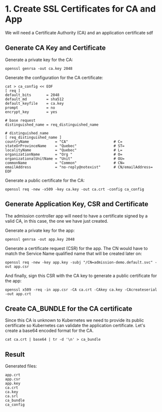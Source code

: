 
# 1. Create SSL Certificates for CA and App 

We will need a Certificate Authority (CA) and an application certificate
sdf

## Generate CA Key and Certificate

Generate a private key for the CA:

```shell
openssl genrsa -out ca.key 2048
```

Generate the configuration for the CA certificate:

```shell
cat > ca_config << EOF
[ req ]
default_bits       = 2048
default_md         = sha512
default_keyfile    = ca.key
prompt             = no
encrypt_key        = yes

# base request
distinguished_name = req_distinguished_name

# distinguished_name
[ req_distinguished_name ]
countryName            = "CA"                     # C=
stateOrProvinceName    = "Quebec"                 # ST=
localityName           = "Quebec"                 # L=
organizationName       = "Org "                   # O=
organizationalUnitName = "Unit"                   # OU=
commonName             = "Common"                 # CN=
emailAddress           = "no-reply@notexist"      # CN/emailAddress=
EOF
```

Generate a public certificate for the CA:

```shell
openssl req -new -x509 -key ca.key -out ca.crt -config ca_config
```

## Generate Application Key, CSR and Certificate

The admission controller app will need to have a certificate signed by a valid CA, in this case, the one we have just created.

Generate a private key for the app:

```shell
openssl genrsa -out app.key 2048
```

Generate a certificate request (CSR) for the app. The CN would have to match the Service Name qualified name that will be created later on:

```shell
openssl req -new -key app.key -subj "/CN=admission-demo.default.svc" -out app.csr
```

And finally, sign this CSR with the CA key to generate a public certificate for the app:

```shell
openssl x509 -req -in app.csr -CA ca.crt -CAkey ca.key -CAcreateserial -out app.crt
```

## Create CA_BUNDLE for the CA certificate

Since this CA is unknown to Kubernetes we need to provide its public certificate so Kubernetes can validate the application certificate. Let's create a base64 encoded format for the CA.

```shell
cat ca.crt | base64 | tr -d '\n' > ca_bundle
```

## Result

Generated files:

```shell
app.crt
app.csr
app.key
ca.crt
ca.key
ca.srl
ca_bundle
ca_config
```
